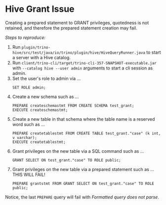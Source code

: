 # Hive Grant Issue

Creating a prepared statement to GRANT privileges, quotedness is not retained, and therefore the prepared statement creation may fail.

*Steps to reproduce:*

1. Run `plugin/trino-hive/src/test/java/io/trino/plugin/hive/HiveQueryRunner.java` to start a server with a Hive catalog.
2. Run `client/trino-cli/target/trino-cli-357-SNAPSHOT-executable.jar` with `--catalog hive --user admin` arguments to start a cli session as admin.
3. Set the user's role to admin via ...
   ```
   SET ROLE admin;
   ```
4. Create a new schema such as ...
   ```
   PREPARE createschemastmt FROM CREATE SCHEMA test_grant;  
   EXECUTE createschemastmt;
   ```
5. Create a new table in that schema where the table name is a reserved word such as ... 
   ```
   PREPARE createtablestmt FROM CREATE TABLE test_grant."case" (k int, v varchar);
   EXECUTE createtablestmt;
   ```
6. Grant privileges on the new table via a SQL command such as ...
   ```
   GRANT SELECT ON test_grant."case" TO ROLE public;
   ```
7. Grant privileges on the new table via a prepared statement such as ... THIS WILL FAIL!
   ```
   PREPARE grantstmt FROM GRANT SELECT ON test_grant."case" TO ROLE public;
   ```

Notice, the last `PREPARE` query will fail with _Formatted query does not parse_.
